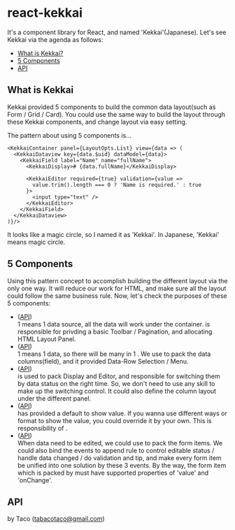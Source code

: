 # react-kekkai
It's a component library for React, and named 'Kekkai'(Japanese). Let's see Kekkai via the agenda as follows:
- [What is Kekkai?](#what-is-kekkai)
- [5 Components](#5-components)
- [API](#api)

## What is Kekkai
Kekkai provided 5 components to build the common data layout(such as Form / Grid / Card).  You could use the same way to build the layout through these Kekkai components, and change layout via easy setting.

The pattern about using 5 components is...
```
<KekkaiContainer panel={LayoutOpts.List} view={data => (
  <KekkaiDataview key={data.$uid} dataModel={data}>
    <KekkaiField label="Name" name="fullName">
      <KekkaiDisplay># {data.fullName}</KekkaiDisplay>

      <KekkaiEditor required={true} validation={value =>
        value.trim().length === 0 ? 'Name is required.' : true
      }>
        <input type="text" />
      </KekkaiEditor>
    </KekkaiField>
  </KekkaiDataview>
)}/>
```
It looks like a magic circle, so I named it as 'Kekkai'.  In Japanese, 'Kekkai' means magic circle.

## 5 Components
Using this pattern concept to accomplish building the different layout via the only one way.  It will reduce our work for HTML, and make sure all the layout could follow the same business rule.  Now, let's check the purposes of these 5 components:
- <KekkaiContainer /> ([API](#kekkai-container))<br>
  1 <KekkaiContainer /> means 1 data source, all the data will work under the container.  <KekkaiContainer /> is responsible for privding a basic Toolbar / Pagination, and allocating HTML Layout Panel.
- <KekkaiDataview /> ([API](#kekkai-dataview))<br>
  1 <KekkaiDataview /> means 1 data, so there will be many <KekkaiDataview /> in 1 <KekkaiContainer />.  We use <KekkaiDataview /> to pack the data columns(field), and it provided Data-Row Selection / Menu.
- <KekkaiField /> ([API](#kekkai-field))<br>
  <KekkaiField /> is used to pack Display and Editor, and responsible for switching them by data status on the right time.  So, we don't need to use any skill to make up the switching control.  It could also define the column layout under the different panel.
- <KekkaiDisplay /> ([API](#kekkai-display))<br>
  <KekkaiField /> has provided a default <KekkaiDisplay /> to show value.  If you wanna use different ways or format to show the value, you could override it by your own.  This is responsibility of <KekkaiDisplay />.
- <KekkaiEditor /> ([API](#kekkai-editor))<br>
  When data need to be edited, we could use <KekkaiEditor /> to pack the form items.  We could also bind the events to append rule to control editable status / handle data changed / do validation and tip, and make every form item be unified into one solution by these 3 events.  By the way, the form item which is packed by <KekkaiEditor /> must have supported properties of 'value' and 'onChange'.

## API

by Taco (tabacotaco@gmail.com)
